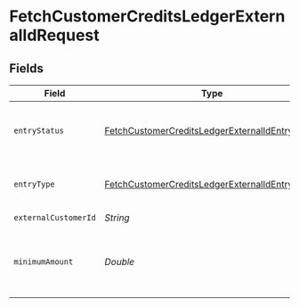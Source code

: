 # FetchCustomerCreditsLedgerExternalIdRequest


## Fields

| Field                                                                                                                         | Type                                                                                                                          | Required                                                                                                                      | Description                                                                                                                   |
| ----------------------------------------------------------------------------------------------------------------------------- | ----------------------------------------------------------------------------------------------------------------------------- | ----------------------------------------------------------------------------------------------------------------------------- | ----------------------------------------------------------------------------------------------------------------------------- |
| `entryStatus`                                                                                                                 | [FetchCustomerCreditsLedgerExternalIdEntryStatus](../../models/operations/FetchCustomerCreditsLedgerExternalIdEntryStatus.md) | :heavy_minus_sign:                                                                                                            | Filters to a single status of ledger entry                                                                                    |
| `entryType`                                                                                                                   | [FetchCustomerCreditsLedgerExternalIdEntryType](../../models/operations/FetchCustomerCreditsLedgerExternalIdEntryType.md)     | :heavy_minus_sign:                                                                                                            | Filter to a single type of ledger entry                                                                                       |
| `externalCustomerId`                                                                                                          | *String*                                                                                                                      | :heavy_check_mark:                                                                                                            | N/A                                                                                                                           |
| `minimumAmount`                                                                                                               | *Double*                                                                                                                      | :heavy_minus_sign:                                                                                                            | Filter to ledger entries that affect at least this amount                                                                     |